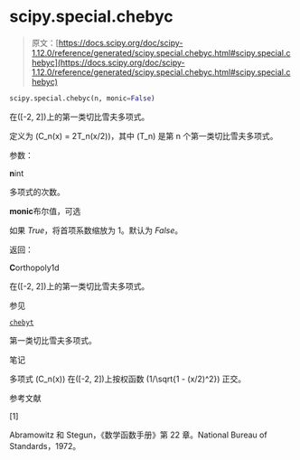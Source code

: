 # scipy.special.chebyc

> 原文：[https://docs.scipy.org/doc/scipy-1.12.0/reference/generated/scipy.special.chebyc.html#scipy.special.chebyc](https://docs.scipy.org/doc/scipy-1.12.0/reference/generated/scipy.special.chebyc.html#scipy.special.chebyc)

```py
scipy.special.chebyc(n, monic=False)
```

在\([-2, 2]\)上的第一类切比雪夫多项式。

定义为 \(C_n(x) = 2T_n(x/2)\)，其中 \(T_n\) 是第 n 个第一类切比雪夫多项式。

参数：

**n**int

多项式的次数。

**monic**布尔值，可选

如果 *True*，将首项系数缩放为 1。默认为 *False*。

返回：

**C**orthopoly1d

在\([-2, 2]\)上的第一类切比雪夫多项式。

参见

[`chebyt`](scipy.special.chebyt.html#scipy.special.chebyt "scipy.special.chebyt")

第一类切比雪夫多项式。

笔记

多项式 \(C_n(x)\) 在\([-2, 2]\)上按权函数 \(1/\sqrt{1 - (x/2)^2}\) 正交。

参考文献

[1]

Abramowitz 和 Stegun，《数学函数手册》第 22 章。National Bureau of Standards，1972。
